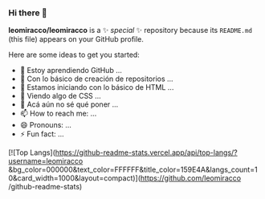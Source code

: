### Hi there 👋

**leomiracco/leomiracco** is a ✨ _special_ ✨ repository because its `README.md` (this file) appears on your GitHub profile.

Here are some ideas to get you started:

- 🔭 Estoy aprendiendo GitHub ...
- 🌱 Con lo básico de creación de repositorios ...
- 👯 Estamos iniciando con lo básico de HTML ...
- 🤔 Viendo algo de CSS ...
- 💬 Acá aún no sé qué poner ...
- 📫 How to reach me: ...
- 😄 Pronouns: ...
- ⚡ Fun fact: ...

[![Top Langs](https://github-readme-stats.vercel.app/api/top-langs/?username=leomiracco
&bg_color=000000&text_color=FFFFFF&title_color=159E4A&langs_count=10&card_width=1000&layout=compact)](https://github.com/leomiracco
/github-readme-stats)
